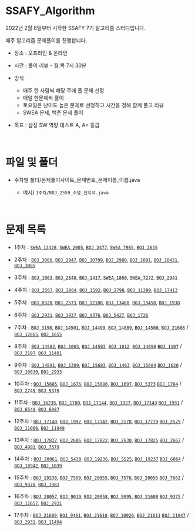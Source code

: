 # SSAFY_Algorithm

2022년 2월 8일부터 시작한 SSAFY 7기 알고리즘 스터디입니다.

매주 알고리즘 문제풀이를 진행합니다.

* 장소 : 오프라인 & 온라인
* 시간 : 풀이 리뷰 - 월,목 7시 30분
* 방식
  * 매주 한 사람씩 해당 주에 풀 문제 선정
  * 매일 한문제씩 풀이
  * 토요일은 난이도 높은 문제로 선정하고 시간을 정해 함께 풀고 리뷰
  * SWEA 문제, 백준 문제 풀이

* 목표 : 삼성 SW 역량 테스트 A, A+ 등급

<br>

# 파일 및 폴더
* 주차별 폴더/문제풀이사이트_문제번호_문제이름_이름.java

  * 예시) `1주차/BOJ_2559_수열_천지석.java`
  
  
  
<br>

# 문제 목록
* 1주차 : [`SWEA_13428`](https://swexpertacademy.com/main/code/problem/problemDetail.do?contestProbId=AX4EJPs68IkDFARe), [`SWEA_2005`](https://swexpertacademy.com/main/code/problem/problemDetail.do?contestProbId=AV5P0-h6Ak4DFAUq), [`BOJ_2477`](https://www.acmicpc.net/problem/2477), [`SWEA_7985`](https://swexpertacademy.com/main/code/problem/problemDetail.do?contestProbId=AWu1JmN6Js4DFASy), [`BOJ_2635`](https://www.acmicpc.net/problem/2635)

* 2주차 : [`BOJ_3060`](https://www.acmicpc.net/problem/3060), [`BOJ_2947`](https://www.acmicpc.net/problem/2947), [`BOJ_10709`](https://www.acmicpc.net/problem/10709), [`BOJ_2980`](https://www.acmicpc.net/problem/2980), [`BOJ_1091`](https://www.acmicpc.net/problem/1091), [`BOJ_10431`](https://www.acmicpc.net/problem/10431), [`BOJ_3085`](https://www.acmicpc.net/problem/3085)

* 3주차 : [`BOJ_1063`](https://www.acmicpc.net/problem/1063), [`BOJ_2840`](https://www.acmicpc.net/problem/2840), [`BOJ_1417`](https://www.acmicpc.net/problem/1417), [`SWEA_1860`](https://swexpertacademy.com/main/code/problem/problemDetail.do?contestProbId=AV5LsaaqDzYDFAXc), [`SWEA_7272`](https://swexpertacademy.com/main/code/problem/problemDetail.do?contestProbId=AWl0ZQ8qn7UDFAXz), [`BOJ_2941`](https://www.acmicpc.net/problem/2941)

* 4주차 : [`BOJ_2567`](https://www.acmicpc.net/problem/2567), [`BOJ_2804`](https://www.acmicpc.net/problem/2804), [`BOJ_1592`](https://www.acmicpc.net/problem/1592), [`BOJ_2798`](https://www.acmicpc.net/problem/2798), [`BOJ_11399`](https://www.acmicpc.net/problem/11399), [`BOJ_17413`](https://www.acmicpc.net/problem/17413)

* 5주차 : [`BOJ_8320`](https://www.acmicpc.net/problem/8320), [`BOJ_2573`](https://www.acmicpc.net/problem/2573), [`BOJ_12100`](https://www.acmicpc.net/problem/12100), [`BOJ_13460`](https://www.acmicpc.net/problem/13460), [`BOJ_13458`](https://www.acmicpc.net/problem/13458), [`BOJ_1938`](https://www.acmicpc.net/problem/1938)

* 6주차 : [`BOJ_2931`](https://www.acmicpc.net/problem/2931), [`BOJ_1937`](https://www.acmicpc.net/problem/1937), [`BOJ_9376`](https://www.acmicpc.net/problem/9376), [`BOJ_5427`](https://www.acmicpc.net/problem/5427), [`BOJ_1726`](https://www.acmicpc.net/problem/1726)

* 7주차 : [`BOJ_3190`](https://www.acmicpc.net/problem/3190), [`BOJ_14501`](https://www.acmicpc.net/problem/14501), [`BOJ_14499`](https://www.acmicpc.net/problem/14499), [`BOJ_14889`](https://www.acmicpc.net/problem/14889), [`BOJ_14500`](https://www.acmicpc.net/problem/14500), 
[`BOJ_21608`](https://www.acmicpc.net/problem/21608) / [`BOJ_12865`](https://www.acmicpc.net/problem/12865), 
[`BOJ_1655`](https://www.acmicpc.net/problem/1655)

* 8주차 : [`BOJ_14502`](https://www.acmicpc.net/problem/14502), [`BOJ_1003`](https://www.acmicpc.net/problem/1003), [`BOJ_14503`](https://www.acmicpc.net/problem/14503), [`BOJ_1012`](https://www.acmicpc.net/problem/1012), 
[`BOJ_14890`](https://www.acmicpc.net/problem/14890) [`BOJ_1107`](https://www.acmicpc.net/problem/1107) / 
[`BOJ_3197`](https://www.acmicpc.net/problem/3197), [`BOJ_11401`](https://www.acmicpc.net/problem/11401)

* 9주차 : [`BOJ_14891`](https://www.acmicpc.net/problem/14891), [`BOJ_1389`](https://www.acmicpc.net/problem/1389), [`BOJ_15683`](https://www.acmicpc.net/problem/15683), [`BOJ_1463`](https://www.acmicpc.net/problem/1463), 
[`BOJ_15684`](https://www.acmicpc.net/problem/15684) [`BOJ_1620`](https://www.acmicpc.net/problem/1620) / 
[`BOJ_10830`](https://www.acmicpc.net/problem/10830), [`BOJ_2933`](https://www.acmicpc.net/problem/2933)

* 10주차 : [`BOJ_15685`](https://www.acmicpc.net/problem/15685), [`BOJ_1676`](https://www.acmicpc.net/problem/1676), 
[`BOJ_15686`](https://www.acmicpc.net/problem/15686), [`BOJ_1697`](https://www.acmicpc.net/problem/1697), 
[`BOJ_5373`](https://www.acmicpc.net/problem/5373) [`BOJ_1764`](https://www.acmicpc.net/problem/1764) / 
[`BOJ_2749`](https://www.acmicpc.net/problem/2749), [`BOJ_9376`](https://www.acmicpc.net/problem/9376)

* 11주차 : [`BOJ_16235`](https://www.acmicpc.net/problem/16235), [`BOJ_1780`](https://www.acmicpc.net/problem/1780), 
[`BOJ_17144`](https://www.acmicpc.net/problem/17144), [`BOJ_1927`](https://www.acmicpc.net/problem/1927), 
[`BOJ_17143`](https://www.acmicpc.net/problem/17143) [`BOJ_1931`](https://www.acmicpc.net/problem/1931) / 
[`BOJ_6549`](https://www.acmicpc.net/problem/6549), [`BOJ_6087`](https://www.acmicpc.net/problem/6087)

* 12주차 : [`BOJ_17140`](https://www.acmicpc.net/problem/17140), [`BOJ_1992`](https://www.acmicpc.net/problem/1992), 
[`BOJ_17142`](https://www.acmicpc.net/problem/17142), [`BOJ_2178`](https://www.acmicpc.net/problem/2178), 
[`BOJ_17779`](https://www.acmicpc.net/problem/17779) [`BOJ_2579`](https://www.acmicpc.net/problem/2579) / 
[`BOJ_11066`](https://www.acmicpc.net/problem/11066), [`BOJ_11049`](https://www.acmicpc.net/problem/11049)

* 13주차 : [`BOJ_17837`](https://www.acmicpc.net/problem/17837), [`BOJ_2606`](https://www.acmicpc.net/problem/2606), 
[`BOJ_17822`](https://www.acmicpc.net/problem/17822), [`BOJ_2630`](https://www.acmicpc.net/problem/2630), 
[`BOJ_17825`](https://www.acmicpc.net/problem/17825) [`BOJ_2667`](https://www.acmicpc.net/problem/2667) / 
[`BOJ_4991`](https://www.acmicpc.net/problem/4991), [`BOJ_7579`](https://www.acmicpc.net/problem/7579)

* 14주차 : [`BOJ_20061`](https://www.acmicpc.net/problem/20061), [`BOJ_5430`](https://www.acmicpc.net/problem/5430), 
[`BOJ_19236`](https://www.acmicpc.net/problem/19236), [`BOJ_5525`](https://www.acmicpc.net/problem/5525), 
[`BOJ_19237`](https://www.acmicpc.net/problem/19237) [`BOJ_6064`](https://www.acmicpc.net/problem/6064) / 
[`BOJ_10942`](https://www.acmicpc.net/problem/10942), [`BOJ_1039`](https://www.acmicpc.net/problem/1039)

* 15주차 : [`BOJ_19238`](https://www.acmicpc.net/problem/19238), [`BOJ_7569`](https://www.acmicpc.net/problem/7569), 
[`BOJ_20055`](https://www.acmicpc.net/problem/20055), [`BOJ_7576`](https://www.acmicpc.net/problem/7576), 
[`BOJ_20056`](https://www.acmicpc.net/problem/20056) [`BOJ_7662`](https://www.acmicpc.net/problem/7662) / 
[`BOJ_9370`](https://www.acmicpc.net/problem/9370), [`BOJ_1981`](https://www.acmicpc.net/problem/1981)

* 16주차 : [`BOJ_20057`](https://www.acmicpc.net/problem/20057), [`BOJ_9019`](https://www.acmicpc.net/problem/9019), 
[`BOJ_20058`](https://www.acmicpc.net/problem/20058), [`BOJ_9095`](https://www.acmicpc.net/problem/9095), 
[`BOJ_21608`](https://www.acmicpc.net/problem/21608) [`BOJ_9375`](https://www.acmicpc.net/problem/9375) / 
[`BOJ_11657`](https://www.acmicpc.net/problem/11657), [`BOJ_2931`](https://www.acmicpc.net/problem/2931)

* 17주차 : [`BOJ_21609`](https://www.acmicpc.net/problem/21609), [`BOJ_9461`](https://www.acmicpc.net/problem/9461), 
[`BOJ_21610`](https://www.acmicpc.net/problem/21610), [`BOJ_10026`](https://www.acmicpc.net/problem/10026), 
[`BOJ_21611`](https://www.acmicpc.net/problem/21611) [`BOJ_11047`](https://www.acmicpc.net/problem/11047) / 
[`BOJ_2931`](https://www.acmicpc.net/problem/2931), [`BOJ_11404`](https://www.acmicpc.net/problem/11404)
